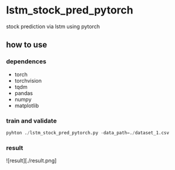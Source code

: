 # lstm_stock_pred_pytorch
stock prediction via lstm using pytorch

## how to use
### dependences
  - torch
  - torchvision
  - tqdm
  - pandas
  - numpy
  - matplotlib
  
### train and validate
```python
pyhton ./lstm_stock_pred_pytorch.py -data_path=./dataset_1.csv
```
### result
![result][./result.png]
